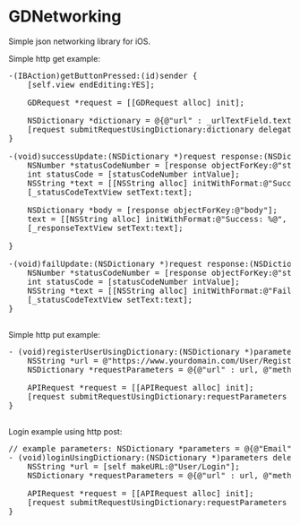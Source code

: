 GDNetworking
============

Simple json networking library for iOS.


Simple http get example:

<pre>
-(IBAction)getButtonPressed:(id)sender {
    [self.view endEditing:YES];
    
    GDRequest *request = [[GDRequest alloc] init];
    
    NSDictionary *dictionary = @{@"url" : _urlTextField.text, @"method" : @"GET"};
    [request submitRequestUsingDictionary:dictionary delegate:self];
}

-(void)successUpdate:(NSDictionary *)request response:(NSDictionary *)response {
    NSNumber *statusCodeNumber = [response objectForKey:@"statusCode"];
    int statusCode = [statusCodeNumber intValue];
    NSString *text = [[NSString alloc] initWithFormat:@"Success: %d", statusCode];
    [_statusCodeTextView setText:text];
    
    NSDictionary *body = [response objectForKey:@"body"];
    text = [[NSString alloc] initWithFormat:@"Success: %@", body];
    [_responseTextView setText:text];
    
}

-(void)failUpdate:(NSDictionary *)request response:(NSDictionary *)response error:(NSError *)error {
    NSNumber *statusCodeNumber = [response objectForKey:@"statusCode"];
    int statusCode = [statusCodeNumber intValue];
    NSString *text = [[NSString alloc] initWithFormat:@"Fail: %d", statusCode];
    [_statusCodeTextView setText:text];
}

</pre>

Simple http put example:

<pre>
- (void)registerUserUsingDictionary:(NSDictionary *)parameters delegate:(id<UpdateDelegate>)delegate {
    NSString *url = @"https://www.yourdomain.com/User/Register";
    NSDictionary *requestParameters = @{@"url" : url, @"method" : @"PUT" , @"headers" : @{@"Content-Type" : @"application/json; charset=utf-8"}, @"parameters" : parameters};
    
    APIRequest *request = [[APIRequest alloc] init];
    [request submitRequestUsingDictionary:requestParameters delegate:delegate];
}

</pre>

Login example using http post:

<pre>
// example parameters: NSDictionary *parameters = @{@"Email" : emailText, @"Password" : passwordText};
- (void)loginUsingDictionary:(NSDictionary *)parameters delegate:(id<UpdateDelegate>)delegate {
    NSString *url = [self makeURL:@"User/Login"];
    NSDictionary *requestParameters = @{@"url" : url, @"method" : @"POST" , @"headers" : @{@"Content-Type" : @"application/json; charset=utf-8"}, @"parameters" : parameters};
    
    APIRequest *request = [[APIRequest alloc] init];
    [request submitRequestUsingDictionary:requestParameters delegate:delegate];
}

</pre>

